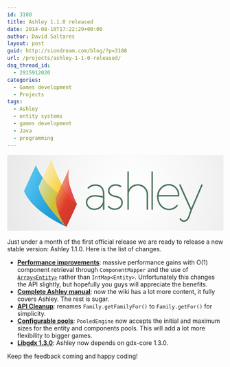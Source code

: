 ```yaml
---
id: 3108
title: Ashley 1.1.0 released
date: 2014-08-10T17:22:29+00:00
author: David Saltares
layout: post
guid: http://siondream.com/blog/?p=3108
url: /projects/ashley-1-1-0-released/
dsq_thread_id:
  - 2915912020
categories:
  - Games development
  - Projects
tags:
  - Ashley
  - entity systems
  - games development
  - Java
  - programming
---
```

![ashley-logo.png](/img/ashley/ashley-logo.png)

Just under a month of the first official release we are ready to release a new stable version: Ashley 1.1.0. Here is the list of changes.

  * **[Performance improvements](https://github.com/libgdx/ashley/commit/8c98e9799bb6cc65cf61669eed36d7f8f04a2da4#diff-d41d8cd98f00b204e9800998ecf8427e)**: massive performance gains with O(1) component retrieval through `ComponentMapper` and the use of [`Array<Entity>`](https://github.com/libgdx/ashley/commit/db641f9697719e97d31017e46ea2003a43eb83cd) rather than `IntMap<Entity>`. Unfortunately this changes the API slightly, but hopefully you guys will appreciate the benefits.
  * **[Complete Ashley manual](https://github.com/libgdx/ashley/wiki)**: now the wiki has a lot more content, it fully covers Ashley. The rest is sugar.
  * **[API Cleanup](https://github.com/libgdx/ashley/commit/3182782dfd71e13f0bf1c03490512d91921117a3)**: renames `Family.getFamilyFor()` to `Family.getFor()` for simplicity.
  * **[Configurable pools](https://github.com/libgdx/ashley/commit/569f089f9236dc8c2da09f4fe3b4d33880745d8a)**: `PooledEngine` now accepts the initial and maximum sizes for the entity and components pools. This will add a lot more flexibility to bigger games.
  * **[Libgdx 1.3.0](https://github.com/libgdx/ashley/commit/aa97ecbf8344ea6de5afeb608ac65ccd12e80965)**: Ashley now depends on gdx-core 1.3.0.

Keep the feedback coming and happy coding!